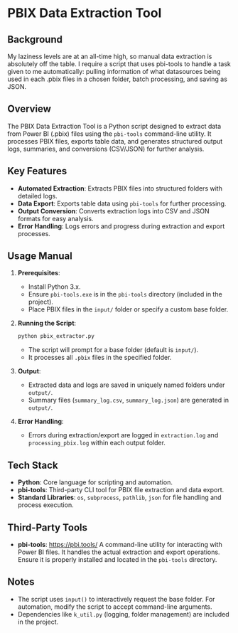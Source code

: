 # PBIX Data Extraction Tool

## Background
My laziness levels are at an all-time high, so manual data extraction is absolutely off the table. I require a script that uses pbi-tools to handle a task given to me automatically: pulling information of what datasources being used in each .pbix files in a chosen folder, batch processing, and saving as JSON.

## Overview
The PBIX Data Extraction Tool is a Python script designed to extract data from Power BI (.pbix) files using the `pbi-tools` command-line utility. It processes PBIX files, exports table data, and generates structured output logs, summaries, and conversions (CSV/JSON) for further analysis.

## Key Features
- **Automated Extraction**: Extracts PBIX files into structured folders with detailed logs.
- **Data Export**: Exports table data using `pbi-tools` for further processing.
- **Output Conversion**: Converts extraction logs into CSV and JSON formats for easy analysis.
- **Error Handling**: Logs errors and progress during extraction and export processes.

## Usage Manual
1. **Prerequisites**:
   - Install Python 3.x.
   - Ensure `pbi-tools.exe` is in the `pbi-tools` directory (included in the project).
   - Place PBIX files in the `input/` folder or specify a custom base folder.

2. **Running the Script**:
   ```bash
   python pbix_extractor.py
   ```
   - The script will prompt for a base folder (default is `input/`).
   - It processes all `.pbix` files in the specified folder.

3. **Output**:
   - Extracted data and logs are saved in uniquely named folders under `output/`.
   - Summary files (`summary_log.csv`, `summary_log.json`) are generated in `output/`.

4. **Error Handling**:
   - Errors during extraction/export are logged in `extraction.log` and `processing_pbix.log` within each output folder.

## Tech Stack
- **Python**: Core language for scripting and automation.
- **pbi-tools**: Third-party CLI tool for PBIX file extraction and data export.
- **Standard Libraries**: `os`, `subprocess`, `pathlib`, `json` for file handling and process execution.

## Third-Party Tools
- **pbi-tools**: https://pbi.tools/ A command-line utility for interacting with Power BI files. It handles the actual extraction and export operations. Ensure it is properly installed and located in the `pbi-tools` directory.

## Notes
- The script uses `input()` to interactively request the base folder. For automation, modify the script to accept command-line arguments.
- Dependencies like `k_util.py` (logging, folder management) are included in the project.
